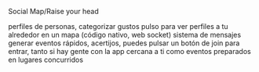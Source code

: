 
Social Map/Raise your head

perfiles de personas, categorizar gustos
pulso para ver perfiles a tu alrededor en un mapa (código nativo, web socket)
sistema de mensajes
generar eventos rápidos, acertijos, puedes pulsar un botón de join para entrar, tanto si hay gente con la app cercana a ti como eventos preparados en lugares concurridos 